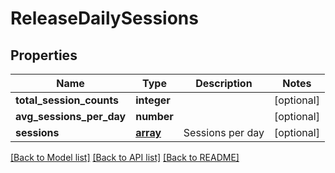 # ReleaseDailySessions

## Properties
Name | Type | Description | Notes
------------ | ------------- | ------------- | -------------
**total_session_counts** | **integer** |  | [optional] 
**avg_sessions_per_day** | **number** |  | [optional] 
**sessions** | [**array**](.md) | Sessions per day | [optional] 

[[Back to Model list]](../README.md#documentation-for-models) [[Back to API list]](../README.md#documentation-for-api-endpoints) [[Back to README]](../README.md)

